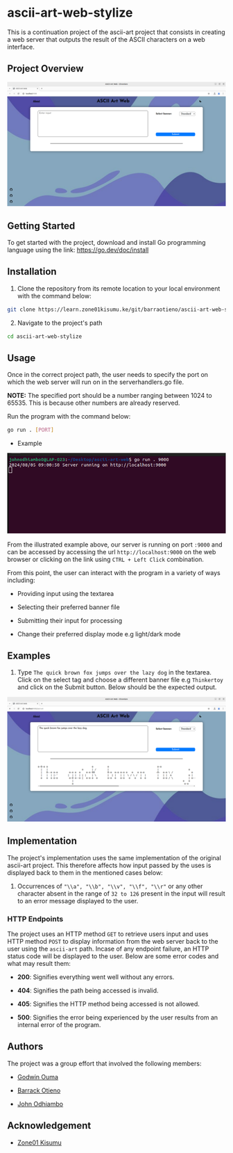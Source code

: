 # ascii-art-web-stylize

This is a continuation project of the ascii-art project that consists in creating a web server that outputs the result of the ASCII characters on a web interface.

## Project Overview

![](/imgs/preview.png)

## Getting Started

To get started with the project, download and install Go programming language using the link: https://go.dev/doc/install

## Installation

1. Clone the repository from its remote location to your local environment with the command below:
```bash
git clone https://learn.zone01kisumu.ke/git/barraotieno/ascii-art-web-stylize.git
```

2. Navigate to the project's path
```bash
cd ascii-art-web-stylize
```

## Usage

Once in the correct project path, the user needs to specify the port on which the web server will run on in the serverhandlers.go file.

**NOTE:** The specified port should be a number ranging between 1024 to 65535. This is because other numbers are already reserved.

Run the program with the command below:
```bash
go run . [PORT]
```

- Example

![](/imgs/run-server.png)

From the illustrated example above, our server is running on port `:9000` and can be accessed by accessing the url `http://localhost:9000` on the web browser or clicking on the link using `CTRL + Left Click` combination.

From this point, the user can interact with the program in a variety of ways including:
- Providing input using the textarea

- Selecting their preferred banner file

- Submitting their input for processing

- Change their preferred display mode e.g light/dark mode

## Examples

1. Type `The quick brown fox jumps over the lazy dog` in the textarea. Click on the select tag and choose a different banner file e.g `Thinkertoy` and click on the Submit button. Below should be the expected output.

![](/imgs/preview-2.png)

## Implementation

The project's implementation uses the same implementation of the original ascii-art project. This therefore affects how input passed by the uses is displayed back to them in the mentioned cases below:

1. Occurrences of `"\\a", "\\b", "\\v", "\\f", "\\r"` or any other character absent in the range of `32 to 126` present in the input will result to an error message displayed to the user.

### HTTP Endpoints

The project uses an HTTP method `GET` to retrieve users input and uses HTTP method `POST` to display information from the web server back to the user using the `ascii-art` path. Incase of any endpoint failure, an HTTP status code will be displayed to the user. Below are some error codes and what may result them:

- **200**: Signifies everything went well without any errors.

- **404**: Signifies the path being accessed is invalid.

- **405**: Signifies the HTTP method being accessed is not allowed.

- **500**: Signifies the error being experienced by the user results from an internal error of the program.

## Authors

The project was a group effort that involved the following members:
- [Godwin Ouma](https://github.com/garveyshah)

- [Barrack Otieno](https://github.com/Baraq23)

- [John Odhiambo](https://github.com/johneliud)

## Acknowledgement

- [Zone01 Kisumu](https://www.zone01kisumu.ke)
